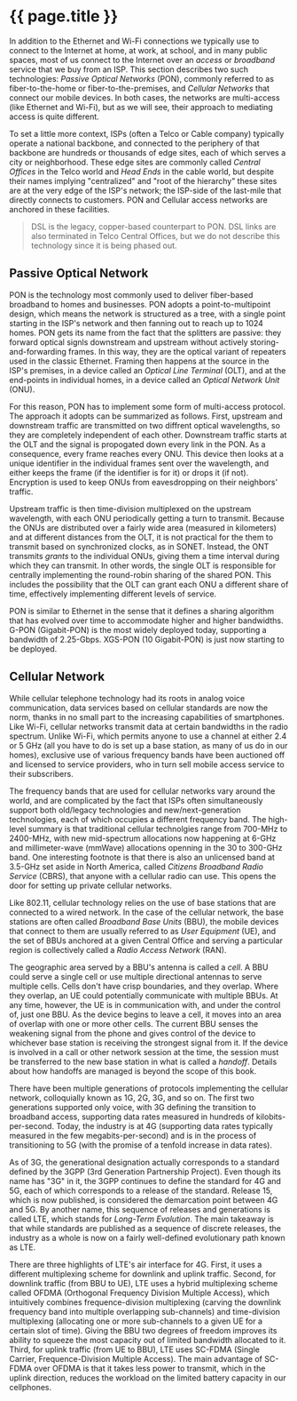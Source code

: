 # {{ page.title }}

In addition to the Ethernet and Wi-Fi connections we typically use to
connect to the Internet at home, at work, at school, and in many
public spaces, most of us connect to the Internet over an *access* or
*broadband* service that we buy from an ISP. This section
describes two such technologies: *Passive Optical Networks* (PON),
commonly referred to as fiber-to-the-home or fiber-to-the-premises,
and *Cellular Networks* that connect our mobile devices. In both cases,
the networks are multi-access (like Ethernet and Wi-Fi), but as we will
see, their approach to mediating access is quite different.

To set a little more context, ISPs (often a Telco or Cable company)
typically operate a national backbone, and connected to the periphery
of that backbone are hundreds or thousands of edge sites, each of
which serves a city or neighborhood. These edge sites are commonly
called *Central Offices* in the Telco world and *Head Ends* in the
cable world, but despite their names implying "centralized" and
"root of the hierarchy" these sites are at the very edge of the ISP's
network; the ISP-side of the last-mile that directly connects to
customers. PON and Cellular access networks are anchored in these
facilities.

> DSL is the legacy, copper-based counterpart to PON. DSL links are 
> also terminated in Telco Central Offices, but we do not describe 
> this technology since it is being phased out. 

## Passive Optical Network

PON is the technology most commonly used to deliver fiber-based
broadband to homes and businesses. PON adopts a point-to-multipoint
design, which means the network is structured as a tree, with a single
point starting in the ISP's network and then fanning out to reach up
to 1024 homes. PON gets its name from the fact that the
splitters are passive: they forward optical signls downstream and
upstream without actively storing-and-forwarding frames. In this way,
they are the optical variant of repeaters used in the classic Ethernet.
Framing then happens at the source in the ISP's premises, in a device
called an *Optical Line Terminal* (OLT), and at the end-points in
individual homes, in a device called an *Optical Network Unit* (ONU).

For this reason, PON has to implement some form of multi-access
protocol. The approach it adopts can be summarized as follows.
First, upstream and downstream traffic are transmitted on two
diffrent optical wavelengths, so they are completely independent of
each other. Downstream traffic starts at the OLT and the signal is
propogated down every link in the PON. As a consequence, every frame
reaches every ONU. This device then looks at a unique identifier in
the individual frames sent over the wavelength, and either keeps the
frame (if the identifier is for it) or drops it (if not). Encryption is
used to keep ONUs from eavesdropping on their neighbors' traffic.

Upstream traffic is then time-division multiplexed on the upstream
wavelength, with each ONU periodically getting a turn to transmit.
Because the ONUs are distributed over a fairly wide area (measured
in kilometers) and at different distances from the OLT, it is not
practical for the them to transmit based on synchronized clocks, as in
SONET. Instead, the ONT transmits *grants* to the individual ONUs,
giving them a time interval during which they can transmit. In other
words, the single OLT is responsible for centrally implementing the
round-robin sharing of the shared PON. This includes the possibility
that the OLT can grant each ONU a different share of time, effectively
implementing different levels of service.

PON is similar to Ethernet in the sense that it defines a sharing
algorithm that has evolved over time to accommodate higher and higher
bandwidths. G-PON (Gigabit-PON) is the most widely deployed today,
supporting a bandwidth of 2.25-Gbps. XGS-PON (10 Gigabit-PON) is just
now starting to be deployed.

## Cellular Network

While cellular telephone technology had its roots in analog voice 
communication, data services based on cellular standards are now
the norm, thanks in no small part to the increasing capabilities
of smartphones. Like Wi-Fi, cellular networks transmit data at certain
bandwidths in the radio spectrum. Unlike Wi-Fi, which permits anyone
to use a channel at either 2.4 or 5 GHz (all you have to do is set up a
base station, as many of us do in our homes), exclusive use of various
frequency bands have been auctioned off and licensed to service
providers, who in turn sell mobile access service to their subscribers.

The frequency bands that are used for cellular networks vary around
the world, and are complicated by the fact that ISPs often
simultaneously support both old/legacy technologies and
new/next-generation technologies, each of which occupies a different
frequency band. The high-level summary is that traditional cellular
technolgies range from 700-MHz to 2400-MHz, with new mid-spectrum
allocations now happening at 6-GHz and millimeter-wave (mmWave)
allocations openning in the 30 to 300-GHz band. One interesting
footnote is that there is also an unlicensed band at 3.5-GHz set aside
in North America, called *Citizens Broadband Radio Service* (CBRS),
that anyone with a cellular radio can use. This opens the door for
setting up private cellular networks.

Like 802.11, cellular technology relies on the use of base stations
that are connected to a wired network. In the case of the cellular
network, the base stations are often called *Broadband Base Units*
(BBU), the mobile devices that connect to them are usually referred to
as *User Equipment* (UE), and the set of BBUs anchored at a given
Central Office and serving a particular region is collectively called
a *Radio Access Network* (RAN).

The geographic area served by a BBU's antenna is called a *cell*.
A BBU could serve a single cell or use multiple directional antennas
to serve multiple cells. Cells don't have crisp boundaries, and they
overlap. Where they overlap, an UE could potentially communicate with
multiple BBUs. At any time, however, the UE is in communication with,
and under the control of, just one BBU. As the device begins to leave
a cell, it moves into an area of overlap with one or more other
cells. The current BBU senses the weakening signal from the phone and
gives control of the device to whichever base station is receiving the
strongest signal from it. If the device is involved in a call or other
network session at the time, the session must be transferred to the
new base station in what is called a *handoff*. Details about how
handoffs are managed is beyond the scope of this book.

There have been multiple generations of protocols implementing the
cellular network, colloquially known as 1G, 2G, 3G, and so on. The first
two generations supported only voice, with 3G defining the transition
to broadband access, supporting data rates measured in hundreds of
kilobits-per-second. Today, the industry is at 4G (supporting data rates
typically measured in the few megabits-per-second) and is in the
process of transitioning to 5G (with the promise of a tenfold increase
in data rates).

As of 3G, the generational designation actually corresponds to a
standard defined by the 3GPP (3rd Generation Partnership Project).
Even though its name has "3G" in it, the 3GPP continues to define the
standard for 4G and 5G, each of which corresponds to a release of the
standard. Release 15, which is now published, is considered the
demarcation point between 4G and 5G. By another name, this sequence
of releases and generations is called LTE, which stands for *Long-Term
Evolution*. The main takeaway is that while standards are published as
a sequence of discrete releases, the industry as a whole is now on a
fairly well-defined evolutionary path known as LTE.

There are three highlights of LTE's air interface for 4G. First, it uses
a different multiplexing scheme for downlink and uplink traffic.
Second, for downlink traffic (from BBU to UE), LTE uses a hybrid
multiplexing scheme called OFDMA (Orthogonal Frequency Division
Multiple Access), which intuitively combines frequence-division
multiplexing (carving the downlink frequency band into multiple
overlapping sub-channels) and time-division multiplexing (allocating
one or more sub-channels to a given UE for a certain slot of time).
Giving the BBU two degrees of freedom improves its ability to squeeze
the most capacity out of limited bandwidth allocated to it. Third, for
uplink traffic (from UE to BBU), LTE uses SC-FDMA (Single Carrier,
Frequence-Division Multiple Access). The main advantage of SC-FDMA
over OFDMA is that it takes less power to transmit, which in the
uplink direction, reduces the workload on the limited battery capacity
in our cellphones.
